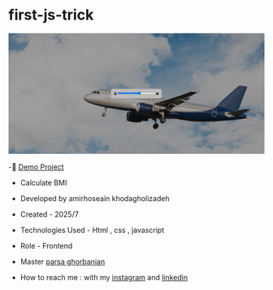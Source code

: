 # first-js-trick

![viewfinal](https://github.com/amirhoseain-khodagholizadeh-web/first-js-trick/blob/main/assets/img/Capture.PNG)


-🔗 [Demo Project](https://amirhoseain-khodagholizadeh-web.github.io/first-js-trick/)

- Calculate BMI

- Developed by amirhoseain khodagholizadeh

- Created - 2025/7

- Technologies Used - Html , css , javascript

- Role - Frontend

- Master [parsa ghorbanian](https://github.com/parsaGhorbanian)

- How to reach me : with my [instagram](https://instagram.com/amirhoseain_kh.dev) and [linkedin](https://www.linkedin.com/in/amirhoseain-khodagholizadeh-web/)
